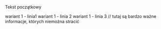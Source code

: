 Tekst początkowy

wariant 1 - linia1
wariant 1 - linia 2
wariant 1 - linia 3 // tutaj są bardzo ważne informacje, których niemożna stracić
